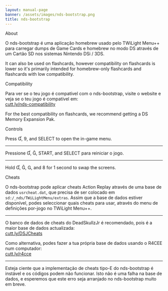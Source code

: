 ```yaml
---
layout: manual-page
banner: /assets/images/nds-bootstrap.png
title: nds-bootstrap
---
```


<div id="about" class="section-title">About</div>
<div class="section-body">
    <p>
        O nds-bootstrap é uma aplicação homebrew usado pelo TWiLight Menu++ para carregar dumps de Game Cards e homebrew no modo DS através de um Cartão SD nos sistemas Nintendo DSi / 3DS.
    </p>
    <p>
        It can also be used on flashcards, however compatibility on flashcards is lower so it's primarily intended for homebrew-only flashcards and flashcards with low compatibility.
    </p>
</div>

<div id="compatibility" class="section-title">Compatibility</div>
<div class="section-body">
    <p>
        Para ver se o teu jogo é compatível com o nds-bootstrap, visite o website e veja se o teu jogo é compatível em:<br><a href="https://cutt.ly/nds-compatibility">cutt.ly/nds-compatibility</a>
    </p>
    <p>
        For the best compatibility on flashcards, we recommend getting a DS Memory Expansion Pak.
    </p>
</div>

<div id="controls" class="section-title">Controls</div>
<div class="section-body">
    <p class="mb-0">
        Press &#xE004;, &#xE07A;, and SELECT to open the in-game menu.
    </p>
    <hr>
    <p class="mb-0">
        Pressione &#xE004;, &#xE005;, START, and SELECT para reiniciar o jogo.
    </p>
    <hr>
    <p class="mb-0">
        Hold &#xE004;, &#xE005;, &#xE002;, and &#xE079; for 1 second to swap the screens.
    </p>
</div>

<div id="cheats" class="section-title">Cheats</div>
<div class="section-body">
    <p>
        O nds-bootstrap pode aplicar cheats Action Replay através de uma base de dados <code>usrcheat.dat</code>, que precisa de ser colocado em <code>sd:/_nds/TWiLightMenu/extras</code>. Assim que a base de dados estiver disponível, podes seleccionar quais cheats para usar, através do menu de definições por-jogo no TWiLight Menu++.
    </p>
    <hr>
    <p>
        O banco de dados de cheats do DeadSkullzJr é recomendado, pois é a maior base de dados actualizada:<br><a href="https://cutt.ly/DSJCheats">cutt.ly/DSJCheats</a>
    </p>
    <p>
        Como alternativa, podes fazer a tua própria base de dados usando o R4CEE num computador:<br><a href="https://cutt.ly/r4cce">cutt.ly/r4cce</a>
    </p>
    <hr>
    <p>
        Esteja ciente que a implementação de cheats tipo-E do nds-bootstrap é instável e os códigos podem não funcionar. Isto não é uma falha na base de dados, e esperemos que este erro seja arranjado no nds-bootstrap muito em breve.
    </p>
</div>
